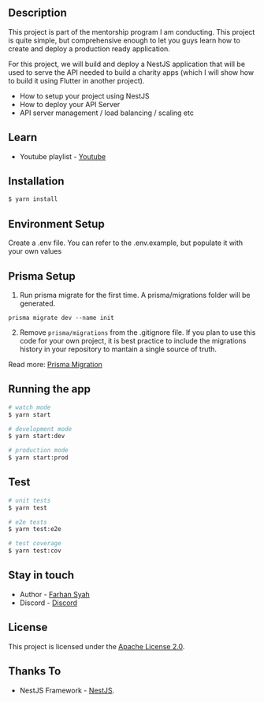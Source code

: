## Description

This project is part of the mentorship program I am conducting. This project is quite simple, but comprehensive enough to let you guys learn how to create and deploy a production ready application.

For this project, we will build and deploy a NestJS application that will be used to serve the API needed to build a charity apps (which I will show how to build it using Flutter in another project).

- How to setup your project using NestJS
- How to deploy your API Server
- API server management / load balancing / scaling etc

## Learn

- Youtube playlist - [Youtube](https://www.youtube.com/playlist?list=PLaFDiDlPtmkULIzkyiLD0t71Uz6AtCazi)
  
## Installation

```bash
$ yarn install
```

## Environment Setup

Create a .env file. You can refer to the .env.example, but populate it with your own values

## Prisma Setup

1. Run prisma migrate for the first time. A prisma/migrations folder will be generated. 
```
prisma migrate dev --name init
```

2. Remove `prisma/migrations` from the .gitignore file. If you plan to use this code for your own project, it is best practice to include the migrations history in your repository to mantain a single source of truth. 

Read more: [Prisma Migration](https://www.prisma.io/docs/concepts/components/prisma-migrate)
## Running the app

```bash
# watch mode
$ yarn start

# development mode
$ yarn start:dev

# production mode
$ yarn start:prod
```

## Test

```bash
# unit tests
$ yarn test

# e2e tests
$ yarn test:e2e

# test coverage
$ yarn test:cov
```

## Stay in touch

- Author - [Farhan Syah](https://github.com/farhan-syah)
- Discord - [Discord](https://discord.gg/r7TaetxQNW)

## License

This project is licensed under the [Apache License 2.0](LICENSE).


## Thanks To

- NestJS Framework - [NestJS](https://github.com/nestjs/nest).
